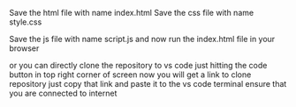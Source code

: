 Save the html file with name index.html
Save the css file with name style.css

Save the js file with name script.js
and now run the index.html file in your browser

or you can directly clone the repository to vs code just hitting the code button in top right corner of screen
now you will get a link to clone repository just copy that link and paste it to the vs code terminal 
ensure that you are connected to internet 


